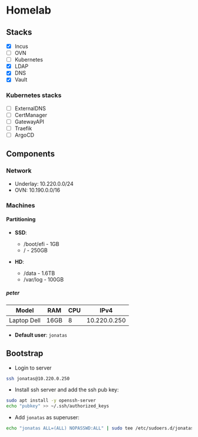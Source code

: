 # Homelab

## Stacks

- [X] Incus
- [ ] OVN
- [ ] Kubernetes
- [X] LDAP
- [X] DNS
- [X] Vault
<!-- - [ ] Netbox -->

### Kubernetes stacks

- [ ] ExternalDNS
- [ ] CertManager
- [ ] GatewayAPI
- [ ] Traefik
- [ ] ArgoCD

## Components

### Network

- Underlay: 10.220.0.0/24
- OVN: 10.190.0.0/16

### Machines

#### Partitioning

- **SSD**:
  - /boot/efi - 1GB
  - / - 250GB

- **HD**:
  - /data - 1.6TB
  - /var/log - 100GB

##### peter

| Model       | RAM  | CPU | IPv4         |
| -----       | ---  | --- | ----         |
| Laptop Dell | 16GB |  8  | 10.220.0.250 |

- **Default user**: `jonatas`

## Bootstrap

- Login to server

```bash
ssh jonatas@10.220.0.250
```

- Install ssh server and add the ssh pub key:

```bash
sudo apt install -y openssh-server
echo "pubkey" >> ~/.ssh/authorized_keys
```

- Add `jonatas` as superuser:

```bash
echo "jonatas ALL=(ALL) NOPASSWD:ALL" | sudo tee /etc/sudoers.d/jonatas.conf
```
